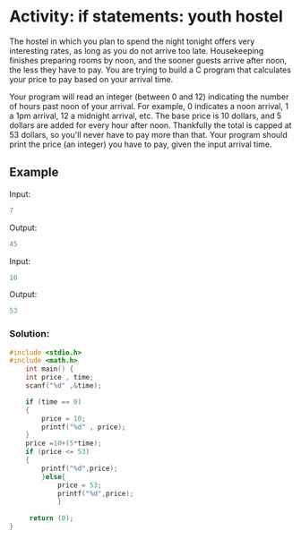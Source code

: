 # Activity: if statements: youth hostel
The hostel in which you plan to spend the night tonight offers very interesting rates, as long as you do not arrive too late. Housekeeping finishes preparing rooms by noon, and the sooner guests arrive after noon, the less they have to pay. You are trying to build a C program that calculates your price to pay based on your arrival time.

Your program will read an integer (between 0 and 12) indicating the number of hours past noon of your arrival. For example, 0 indicates a noon arrival, 1 a 1pm arrival, 12 a midnight arrival, etc. The base price is 10 dollars, and 5 dollars are added for every hour after noon. Thankfully the total is capped at 53 dollars, so you'll never have to pay more than that. Your program should print the price (an integer) you have to pay, given the input arrival time.
 

## Example
Input:
```c
7
```
Output: 
```c
45
```
Input:
```c
10
```
Output: 
```c
53
```


### Solution:
```c
#include <stdio.h>
#include <math.h>
    int main() {
    int price , time;
    scanf("%d" ,&time);

    if (time == 0)
    {
        price = 10;
        printf("%d" , price);
    }
    price =10+(5*time); 
    if (price <= 53)
    {
        printf("%d",price);
        }else{
            price = 53;
            printf("%d",price);
            }
    
     return (0);
}
